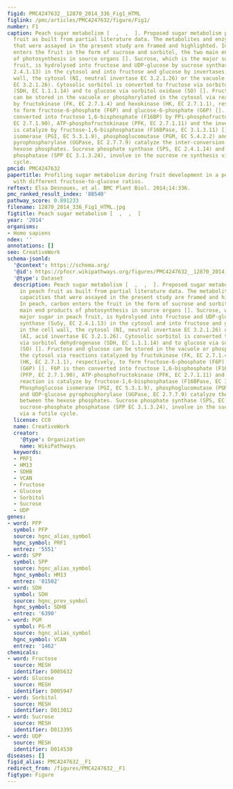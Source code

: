 ```yaml
---
figid: PMC4247632__12870_2014_336_Fig1_HTML
figlink: /pmc/articles/PMC4247632/figure/Fig1/
number: F1
caption: Peach sugar metabolism [  ,  ,  ]. Proposed sugar metabolism pathway in peach
  fruit as built from partial literature data. The metabolites and enzymatic capacities
  that were assayed in the present study are framed and highlighted. In peach, carbon
  enters the fruit in the form of sucrose and sorbitol, the two main end products
  of photosynthesis in source organs []. Sucrose, which is the major sugar in peach
  fruit, is hydrolysed into fructose and UDP-glucose by sucrose synthase (SuSy, EC
  2.4.1.13) in the cytosol and into fructose and glucose by invertases, in the cell
  wall, the cytosol (NI, neutral invertase EC 3.2.1.26) or the vacuole (AI, acid invertase
  EC 3.2.1.26). Cytosolic sorbitol is converted to fructose via sorbitol dehydrogenase
  (SDH, EC 1.1.1.14) and to glucose via sorbitol oxidase (SO) []. Fructose and glucose
  can be stored in the vacuole or phosphorylated in the cytosol via reactions catalyzed
  by fructokinase (FK, EC 2.7.1.4) and hexokinase (HK, EC 2.7.1.1), respectively,
  to form fructose-6-phosphate (F6P) and glucose-6-phosphate (G6P) []. F6P is then
  converted into fructose 1,6-bisphosphate (F16BP) by PPi-phosphofructokinase (PFP,
  EC 2.7.1.90), ATP-phosphofructokinase (PFK, EC 2.7.1.11) and the inverse reaction
  is catalyze by fructose-1,6-bisphosphatase (F16BPase, EC 3.1.3.11) []. Phosphoglucose
  isomerase (PGI, EC 5.3.1.9), phosphoglucomutase (PGM, EC 5.4.2.2) and UDP-glucose
  pyrophosphorylase (UGPase, EC 2.7.7.9) catalyze the inter-conversion between the
  hexose phosphates. Sucrose phosphate synthase (SPS, EC 2.4.1.14) and sucrose-phosphate
  phosphatase (SPP EC 3.1.3.24), involve in the sucrose re synthesis via a futile
  cycle.
pmcid: PMC4247632
papertitle: Profiling sugar metabolism during fruit development in a peach progeny
  with different fructose-to-glucose ratios.
reftext: Elsa Desnoues, et al. BMC Plant Biol. 2014;14:336.
pmc_ranked_result_index: '88540'
pathway_score: 0.891233
filename: 12870_2014_336_Fig1_HTML.jpg
figtitle: Peach sugar metabolism [  ,  ,  ]
year: '2014'
organisms:
- Homo sapiens
ndex: ''
annotations: []
seo: CreativeWork
schema-jsonld:
  '@context': https://schema.org/
  '@id': https://pfocr.wikipathways.org/figures/PMC4247632__12870_2014_336_Fig1_HTML.html
  '@type': Dataset
  description: Peach sugar metabolism [  ,  ,  ]. Proposed sugar metabolism pathway
    in peach fruit as built from partial literature data. The metabolites and enzymatic
    capacities that were assayed in the present study are framed and highlighted.
    In peach, carbon enters the fruit in the form of sucrose and sorbitol, the two
    main end products of photosynthesis in source organs []. Sucrose, which is the
    major sugar in peach fruit, is hydrolysed into fructose and UDP-glucose by sucrose
    synthase (SuSy, EC 2.4.1.13) in the cytosol and into fructose and glucose by invertases,
    in the cell wall, the cytosol (NI, neutral invertase EC 3.2.1.26) or the vacuole
    (AI, acid invertase EC 3.2.1.26). Cytosolic sorbitol is converted to fructose
    via sorbitol dehydrogenase (SDH, EC 1.1.1.14) and to glucose via sorbitol oxidase
    (SO) []. Fructose and glucose can be stored in the vacuole or phosphorylated in
    the cytosol via reactions catalyzed by fructokinase (FK, EC 2.7.1.4) and hexokinase
    (HK, EC 2.7.1.1), respectively, to form fructose-6-phosphate (F6P) and glucose-6-phosphate
    (G6P) []. F6P is then converted into fructose 1,6-bisphosphate (F16BP) by PPi-phosphofructokinase
    (PFP, EC 2.7.1.90), ATP-phosphofructokinase (PFK, EC 2.7.1.11) and the inverse
    reaction is catalyze by fructose-1,6-bisphosphatase (F16BPase, EC 3.1.3.11) [].
    Phosphoglucose isomerase (PGI, EC 5.3.1.9), phosphoglucomutase (PGM, EC 5.4.2.2)
    and UDP-glucose pyrophosphorylase (UGPase, EC 2.7.7.9) catalyze the inter-conversion
    between the hexose phosphates. Sucrose phosphate synthase (SPS, EC 2.4.1.14) and
    sucrose-phosphate phosphatase (SPP EC 3.1.3.24), involve in the sucrose re synthesis
    via a futile cycle.
  license: CC0
  name: CreativeWork
  creator:
    '@type': Organization
    name: WikiPathways
  keywords:
  - PRF1
  - HM13
  - SDHB
  - VCAN
  - Fructose
  - Glucose
  - Sorbitol
  - Sucrose
  - UDP
genes:
- word: PFP
  symbol: PFP
  source: hgnc_alias_symbol
  hgnc_symbol: PRF1
  entrez: '5551'
- word: SPP
  symbol: SPP
  source: hgnc_alias_symbol
  hgnc_symbol: HM13
  entrez: '81502'
- word: SDH
  symbol: SDH
  source: hgnc_prev_symbol
  hgnc_symbol: SDHB
  entrez: '6390'
- word: PGM
  symbol: PG-M
  source: hgnc_alias_symbol
  hgnc_symbol: VCAN
  entrez: '1462'
chemicals:
- word: Fructose
  source: MESH
  identifier: D005632
- word: Glucose
  source: MESH
  identifier: D005947
- word: Sorbitol
  source: MESH
  identifier: D013012
- word: Sucrose
  source: MESH
  identifier: D013395
- word: UDP
  source: MESH
  identifier: D014530
diseases: []
figid_alias: PMC4247632__F1
redirect_from: /figures/PMC4247632__F1
figtype: Figure
---
```

